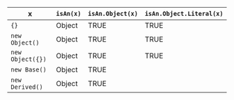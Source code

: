 x                  | `isAn(x)`   | `isAn.Object(x)`   | `isAn.Object.Literal(x)`  
-------------------|-------------|--------------------|---------------------------
`{}`               | Object      | TRUE               | TRUE                      
`new Object()`     | Object      | TRUE               | TRUE                      
`new Object({})`   | Object      | TRUE               | TRUE                      
`new Base()`       | Object      | TRUE               |                           
`new Derived()`    | Object      | TRUE               |